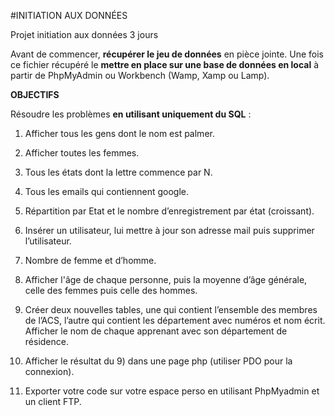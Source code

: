 #INITIATION AUX DONNÉES

Projet initiation aux données 3 jours

Avant de commencer, **récupérer le jeu de données** en pièce jointe.
Une fois ce fichier récupéré le **mettre en place sur une base de données en local** à partir de PhpMyAdmin ou Workbench (Wamp, Xamp ou Lamp).


**OBJECTIFS**

Résoudre les problèmes **en utilisant uniquement du SQL** :

1. Afficher tous les gens dont le nom est palmer.

2. Afficher toutes les femmes.

3. Tous les états dont la lettre commence par N.

4. Tous les emails qui contiennent google.

5. Répartition par Etat et le nombre d’enregistrement par état (croissant).

6. Insérer un utilisateur, lui mettre à jour son adresse mail puis supprimer l’utilisateur.

7. Nombre de femme et d’homme.

8. Afficher l'âge de chaque personne, puis la moyenne d’âge générale, celle des femmes puis celle des hommes.

9. Créer deux nouvelles tables, une qui contient l’ensemble des membres de l’ACS, l’autre qui contient les département avec numéros et nom écrit.
Afficher le nom de chaque apprenant avec son département de résidence.

10. Afficher le résultat du 9) dans une page php (utiliser PDO pour la connexion).

11. Exporter votre code sur votre espace perso en utilisant PhpMyadmin et un client FTP.
